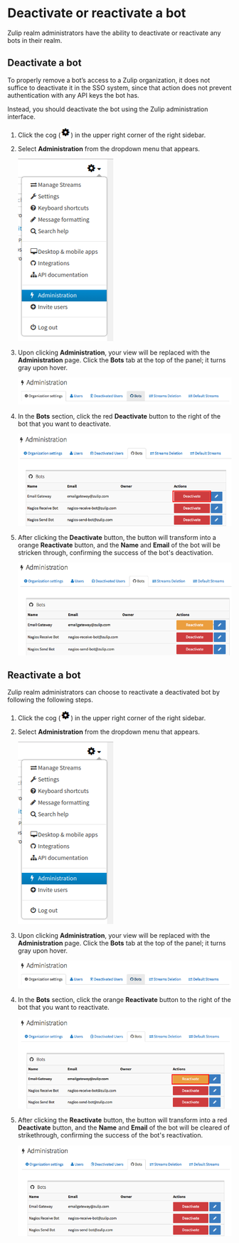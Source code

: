 # Deactivate or reactivate a bot

Zulip realm administrators have the ability to deactivate or reactivate any bots
in their realm.

## Deactivate a bot

To properly remove a bot’s access to a Zulip organization, it does not suffice
to deactivate it in the SSO system, since that action does not prevent
authentication with any API keys the bot has.

Instead, you should deactivate the bot using the Zulip administration interface.

1. Click the cog (![cog](/static/images/help/cog.png)) in the upper right corner
of the right sidebar.

2. Select **Administration** from the dropdown menu that appears.

    ![Administration dropdown](/static/images/help/administration.png)

3. Upon clicking **Administration**, your view will be replaced with the
**Administration** page. Click the **Bots** tab at the top of the
panel; it turns gray upon hover.

    ![Administration](/static/images/help/admin-panel-bots.png)

4. In the **Bots** section, click the red **Deactivate** button to the right of
the bot that you want to deactivate.

    ![Deactivate Bots](/static/images/help/deactivate-panel-bots.png)

5. After clicking the **Deactivate** button, the button will transform into
a orange **Reactivate** button, and the **Name** and **Email** of the bot will
be stricken through, confirming the success of the bot's deactivation.

    ![Deactivate Bot Success](/static/images/help/bot-deactivate-success.png)

## Reactivate a bot

Zulip realm administrators can choose to reactivate a deactivated bot by
following the following steps.

1. Click the cog (![cog](/static/images/help/cog.png)) in the upper right corner
of the right sidebar.

2. Select **Administration** from the dropdown menu that appears.

    ![Administration dropdown](/static/images/help/administration.png)

3. Upon clicking **Administration**, your view will be replaced with the
**Administration** page. Click the **Bots** tab at the top of the
panel; it turns gray upon hover.

    ![Administration](/static/images/help/admin-panel-bots.png)

4. In the **Bots** section, click the orange **Reactivate** button to the right of
the bot that you want to reactivate.

    ![Reactivate Bots](/static/images/help/reactivate-panel-bots.png)

5. After clicking the **Reactivate** button, the button will transform into
a red **Deactivate** button, and the **Name** and **Email** of the bot will
be cleared of strikethrough, confirming the success of the bot's reactivation.

    ![Reactivate Bot Success](/static/images/help/bot-reactivate-success.png)

